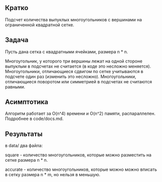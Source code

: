 ## Кратко ##
Подсчет количества выпуклых многоугольников с вершинами на ограниченной квадратной сетке.

## Задача ##
Пусть дана сетка с квадратными ячейками, размера n * n.

Многоугольник, у которого три вершины лежат на одной стороне выпуклым в подсчетах не считается (в коде это несложно меняется).
Многоугольники, отличающиеся сдвигом по сетке учитываются в подсчете один раз (изменить это несложно).
Многоугольники, отличающиеся поворотом или симметрией в подсчетах не считаются равными.

## Асимптотика ##
Алгоритм работает за O(n^4) времени и O(n^2) памяти, распараллелен. Подробнее в code/docs.md.

## Результаты ##
в data/ два файла:

square - количество многоугольников, которые можно разместить на сетке размера n * n.

accurate - количество многоугольников, которые можно можно вписать в сетку размера n * m, но нельзя в меньшую.